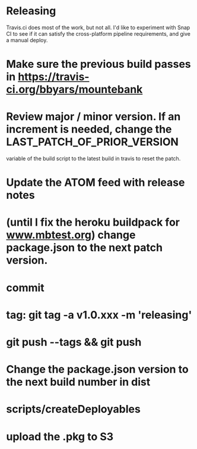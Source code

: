 Releasing
=========

Travis.ci does most of the work, but not all.  I'd like to experiment with Snap CI to see if it
can satisfy the cross-platform pipeline requirements, and give a manual deploy.

# Make sure the previous build passes in https://travis-ci.org/bbyars/mountebank
# Review major / minor version.  If an increment is needed, change the LAST_PATCH_OF_PRIOR_VERSION
  variable of the build script to the latest build in travis to reset the patch.
# Update the ATOM feed with release notes
# (until I fix the heroku buildpack for www.mbtest.org) change package.json to the next patch version.
# commit
# tag: git tag -a v1.0.xxx -m 'releasing'
# git push --tags && git push
# Change the package.json version to the next build number in dist
# scripts/createDeployables
# upload the .pkg to S3
